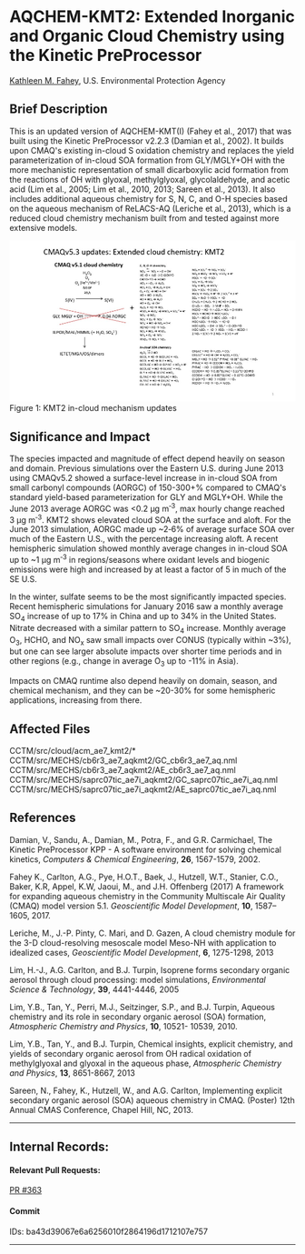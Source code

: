 # AQCHEM-KMT2: Extended Inorganic and Organic Cloud Chemistry using the Kinetic PreProcessor

[Kathleen M. Fahey](mailto:fahey.kathleen@epa.gov), U.S. Environmental Protection Agency

## Brief Description

This is an updated version of AQCHEM-KMT(I) (Fahey et al., 2017) that was built using the Kinetic PreProcessor v2.2.3 (Damian et al., 2002).
It builds upon CMAQ's existing in-cloud S oxidation chemistry and replaces the yield parameterization of in-cloud SOA formation from GLY/MGLY+OH with the more mechanistic representation of small dicarboxylic acid formation from the reactions of OH with glyoxal, methylglyoxal, glycolaldehyde, and acetic acid (Lim et al., 2005; Lim et al., 2010, 2013; Sareen et al., 2013). It also includes additional aqueous chemistry for S, N, C, and O-H species based on the aqueous mechanism of ReLACS-AQ (Leriche et al., 2013), which is a reduced cloud chemistry mechanism built from and tested against more extensive models. 

![Mechanism](KMT2-mechanism.jpg)
Figure 1: KMT2 in-cloud mechanism updates

## Significance and Impact

The species impacted and magnitude of effect depend heavily on season and domain. Previous simulations over the Eastern U.S. during June 2013 using CMAQv5.2 showed a surface-level increase in in-cloud SOA from small carbonyl compounds (AORGC) of 150-300+% compared to CMAQ's standard yield-based parameterization for GLY and MGLY+OH.  While the June 2013 average AORGC was <0.2&nbsp;&#956;g&nbsp;m<sup>&#8209;3</sup>, max hourly change reached 3&nbsp;&#956;g&nbsp;m<sup>&#8209;3</sup>. KMT2 shows elevated cloud SOA at the surface and aloft. For the June 2013 simulation, AORGC made up ~2&#8209;6% of average surface SOA over much of the Eastern U.S., with the percentage increasing aloft. A recent hemispheric simulation showed monthly average changes in in-cloud SOA up to ~1&nbsp;&#956;g&nbsp;m<sup>&#8209;3</sup> in regions/seasons where oxidant levels and biogenic emissions were high and increased by at least a factor of 5 in much of the SE U.S. 

In the winter, sulfate seems to be the most significantly impacted species. Recent hemispheric simulations for January 2016 saw a monthly average SO<sub>4</sub> increase of up to 17% in China and up to 34% in the United States. Nitrate decreased with a similar pattern to SO<sub>4</sub> increase. Monthly average O<sub>3</sub>, HCHO, and NO<sub>x</sub> saw small impacts over CONUS (typically within ~3%), but one can see larger absolute impacts over shorter time periods and in other regions (e.g., change in average O<sub>3</sub> up to -11% in Asia). 

Impacts on CMAQ runtime also depend heavily on domain, season, and chemical mechanism, and they can be ~20-30% for some hemispheric applications, increasing from there.                  

## Affected Files

CCTM/src/cloud/acm_ae7_kmt2/*
CCTM/src/MECHS/cb6r3_ae7_aqkmt2/GC_cb6r3_ae7_aq.nml 
CCTM/src/MECHS/cb6r3_ae7_aqkmt2/AE_cb6r3_ae7_aq.nml  
CCTM/src/MECHS/saprc07tic_ae7i_aqkmt2/GC_saprc07tic_ae7i_aq.nml 
CCTM/src/MECHS/saprc07tic_ae7i_aqkmt2/AE_saprc07tic_ae7i_aq.nml        

## References

Damian, V., Sandu, A., Damian, M., Potra, F., and G.R. Carmichael, The Kinetic PreProcessor KPP - A software environment for solving chemical kinetics, *Computers & Chemical Engineering*, **26**, 1567-1579, 2002.

Fahey K., Carlton, A.G., Pye, H.O.T., Baek, J., Hutzell, W.T., Stanier, C.O., Baker, K.R, Appel, K.W, Jaoui, M., and J.H. Offenberg (2017) A framework for expanding aqueous chemistry in the Community Multiscale Air Quality (CMAQ) model version 5.1. *Geoscientific Model Development*, **10**, 1587–1605, 2017.

Leriche, M., J.-P. Pinty, C. Mari, and D. Gazen, A cloud chemistry module for the 3-D cloud-resolving mesoscale model Meso-NH with application to idealized cases, *Geoscientific Model Development*, **6**, 1275-1298, 2013

Lim, H.-J., A.G. Carlton, and B.J. Turpin, Isoprene forms secondary organic aerosol through cloud processing: model simulations, *Environmental Science & Technology*, **39**, 4441-4446, 2005 

Lim, Y.B., Tan, Y., Perri, M.J., Seitzinger, S.P., and B.J. Turpin, Aqueous chemistry and its role in secondary organic aerosol (SOA) formation, *Atmospheric Chemistry and Physics*, **10**, 10521-
10539, 2010.

Lim, Y.B., Tan, Y., and B.J. Turpin, Chemical insights, explicit chemistry, and yields of secondary organic aerosol from OH radical oxidation of methylglyoxal and
glyoxal in the aqueous phase, *Atmospheric Chemistry and Physics*, **13**, 8651-8667, 2013
                 
Sareen, N., Fahey, K., Hutzell, W., and A.G. Carlton, Implementing explicit secondary organic aerosol (SOA) aqueous chemistry in CMAQ. (Poster) 12th Annual CMAS Conference, Chapel Hill, NC, 2013.

-----
## Internal Records:
#### Relevant Pull Requests:
[PR #363](https://github.com/USEPA/CMAQ_Dev/pull/363)

#### Commit 
IDs: ba43d39067e6a6256010f2864196d1712107e757

-----

